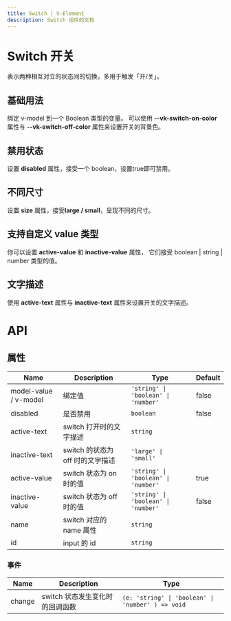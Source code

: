 ```yaml
---
title: Switch | V-Element
description: Switch 组件的文档
---
```


# Switch 开关

表示两种相互对立的状态间的切换，多用于触发「开/关」。

## 基础用法

绑定 v-model 到一个 Boolean 类型的变量。 可以使用 **--vk-switch-on-color** 属性与 **--vk-switch-off-color** 属性来设置开关的背景色。

<preview path="../demo/Switch/Basic.vue" title="基础Switch" description="Switch 基础用例"></preview>

## 禁用状态

设置 **disabled** 属性，接受一个 boolean，设置true即可禁用。

<preview path="../demo/Switch/Disabled.vue" title="Switch 禁用状态" description="Switch 禁用状态"></preview>

## 不同尺寸

设置 **size** 属性，接受**large / small**，呈现不同的尺寸。

<preview path="../demo/Switch/Size.vue" title="Switch 不同尺寸" description="Switch 不同尺寸"></preview>

## 支持自定义 value 类型

你可以设置 **active-value** 和 **inactive-value** 属性， 它们接受 boolean | string | number 类型的值。
<preview path="../demo/Switch/CustomValue.vue" title="支持自定义 value 类型" description="Switch 支持自定义 value 类型"></preview>

## 文字描述

使用 **active-text** 属性与 **inactive-text** 属性来设置开关的文字描述。

<preview path="../demo/Switch/Text.vue" title="支持文字描述" description="Switch 文字描述"></preview>

# API

## 属性

| Name     | Description | Type            | Default |
| -------- | ----------- | --------------- | ------- |
| model-value / v-model      | 绑定值    | `'string' \| 'boolean' \| 'number'` |   false      |
| disabled | 是否禁用        | `boolean`         | false   |
| active-text  | switch 打开时的文字描述	     | `string`         |    |
| inactive-text | switch 的状态为 off 时的文字描述    | `'large' \| 'small'`         |    |
| active-value  | switch 状态为 on 时的值	     |  `'string' \| 'boolean' \| 'number'`   |  true  |
| inactive-value  | switch 状态为 off 时的值	     |  `'string' \| 'boolean' \| 'number'`   |  false  |
| name  | switch 对应的 name 属性	     | `string`         |   |
| id | 	input 的 id        | `string`         |    |


###   事件

| Name                 | Description                                                       | Type                                              |
| -------------------- | ----------------------------------------------------------------- | ------------------------------------------------- |
| change       | switch 状态发生变化时的回调函数 | `(e: 'string' \| 'boolean' \| 'number' ) => void` |
